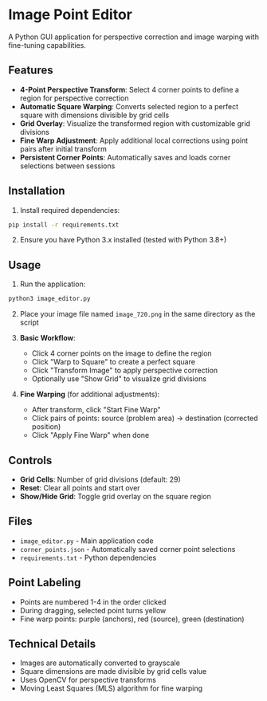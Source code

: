 # Image Point Editor

A Python GUI application for perspective correction and image warping with fine-tuning capabilities.

## Features

- **4-Point Perspective Transform**: Select 4 corner points to define a region for perspective correction
- **Automatic Square Warping**: Converts selected region to a perfect square with dimensions divisible by grid cells
- **Grid Overlay**: Visualize the transformed region with customizable grid divisions
- **Fine Warp Adjustment**: Apply additional local corrections using point pairs after initial transform
- **Persistent Corner Points**: Automatically saves and loads corner selections between sessions

## Installation

1. Install required dependencies:
```bash
pip install -r requirements.txt
```

2. Ensure you have Python 3.x installed (tested with Python 3.8+)

## Usage

1. Run the application:
```bash
python3 image_editor.py
```

2. Place your image file named `image_720.png` in the same directory as the script

3. **Basic Workflow**:
   - Click 4 corner points on the image to define the region
   - Click "Warp to Square" to create a perfect square
   - Click "Transform Image" to apply perspective correction
   - Optionally use "Show Grid" to visualize grid divisions

4. **Fine Warping** (for additional adjustments):
   - After transform, click "Start Fine Warp"
   - Click pairs of points: source (problem area) → destination (corrected position)
   - Click "Apply Fine Warp" when done

## Controls

- **Grid Cells**: Number of grid divisions (default: 29)
- **Reset**: Clear all points and start over
- **Show/Hide Grid**: Toggle grid overlay on the square region

## Files

- `image_editor.py` - Main application code
- `corner_points.json` - Automatically saved corner point selections
- `requirements.txt` - Python dependencies

## Point Labeling

- Points are numbered 1-4 in the order clicked
- During dragging, selected point turns yellow
- Fine warp points: purple (anchors), red (source), green (destination)

## Technical Details

- Images are automatically converted to grayscale
- Square dimensions are made divisible by grid cells value
- Uses OpenCV for perspective transforms
- Moving Least Squares (MLS) algorithm for fine warping